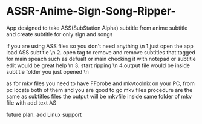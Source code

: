 # ASSR-Anime-Sign-Song-Ripper-
App designed to take ASS(SubStation Alpha) subtitle from anime subtitle and create subtitle for only sign and songs

if you are using ASS files so you don't need anything \n
1.just open the app load ASS subtitle \n
2. open tag to remove and remove subtitles that tagged for main speach such as defualt or main checking it with notepad or subtitle edit would be great help  \n
3. start ripping \n
4.output file would be inside subtitle folder you just opened \n

as for mkv files you need to have FFprobe and mkvtoolnix on your PC, from pc locate both of them and you are good to go
mkv files procedure are the same as subtitles files the output will be mkvfile inside same folder of mkv file with add text AS

future plan:
add Linux support
